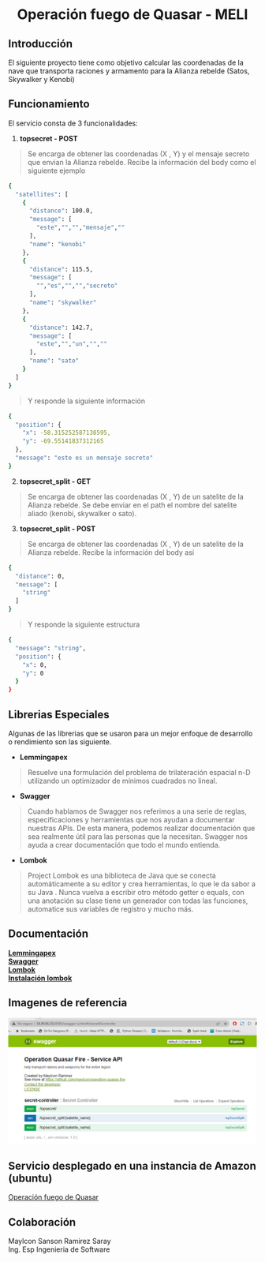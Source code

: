 <h1 align="center">
  <p align="center">Operación fuego de Quasar - MELI</p>
</h1>

## Introducción
El siguiente proyecto tiene como objetivo calcular las coordenadas de la nave que transporta raciones y armamento para la Alianza rebelde (Satos, Skywalker y Kenobi)  

## Funcionamiento
El servicio consta de 3 funcionalidades:
1. **topsecret - POST**
> Se encarga de obtener las coordenadas (X , Y) y el mensaje secreto que envian la Alianza rebelde. Recibe la información del body como el siguiente ejemplo  
```sh
{
  "satellites": [
    {
      "distance": 100.0,
      "message": [
        "este","","","mensaje",""
      ],
      "name": "kenobi"
    },
    {
      "distance": 115.5,
      "message": [
        "","es","","","secreto"
      ],
      "name": "skywalker"
    },
    {
      "distance": 142.7,
      "message": [
        "este","","un","",""
      ],
      "name": "sato"
    }
  ]
}
```
> Y responde la siguiente información   
```sh
{
  "position": {
    "x": -58.315252587138595,
    "y": -69.55141837312165
  },
  "message": "este es un mensaje secreto"
}
```
2. **topsecret_split - GET**
> Se encarga de obtener las coordenadas (X , Y) de un satelite de la Alianza rebelde. Se debe enviar en el path el nombre del satelite aliado (kenobi, skywalker o sato).  
3. **topsecret_split - POST**
> Se encarga de obtener las coordenadas (X , Y) de un satelite de la Alianza rebelde. Recibe la información del body así  
```sh
{
  "distance": 0,
  "message": [
    "string"
  ]
}
```
> Y responde la siguiente estructura   
```sh
{
  "message": "string",
  "position": {
    "x": 0,
    "y": 0
  }
}
```

## Librerias Especiales
Algunas de las librerias que se usaron para un mejor enfoque de desarrollo o rendimiento son las siguiente.

- **Lemmingapex**
> Resuelve una formulación del problema de trilateración espacial n-D utilizando un optimizador de mínimos cuadrados no lineal.
- **Swagger**
> Cuando hablamos de Swagger nos referimos a una serie de reglas, especificaciones y herramientas que nos ayudan a documentar nuestras APIs. De esta manera, podemos realizar documentación que sea realmente útil para las personas que la necesitan. Swagger nos ayuda a crear documentación que todo el mundo entienda.  
- **Lombok**
> Project Lombok es una biblioteca de Java que se conecta automáticamente a su editor y crea herramientas, lo que le da sabor a su Java . Nunca vuelva a escribir otro método getter o equals, con una anotación su clase tiene un generador con todas las funciones, automatice sus variables de registro y mucho más.  

## Documentación
**[Lemmingapex](https://github.com/lemmingapex/trilateration)**  
**[Swagger](https://swagger.io/tools/open-source/open-source-integrations/)**  
**[Lombok](https://projectlombok.org/)**  
**[Instalación lombok](https://www.digitalocean.com/community/tutorials/java-project-lombok)**  

## Imagenes de referencia  
![](https://raw.githubusercontent.com/maylcon/operation-quasar-fire/main/swagger-quasar.PNG)  

## Servicio desplegado en una instancia de Amazon (ubuntu)  
[Operación fuego de Quasar](http://54.89.86.252:8080/swagger-ui.html)

## Colaboración

Maylcon Sanson Ramirez Saray  
Ing. Esp Ingenieria de Software
